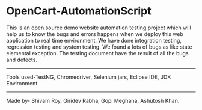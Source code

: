 # OpenCart-AutomationScript
This is an open source demo website automation testing project which will help us to know the bugs and errors happens when we deploy this web application to real time environment. We have done integration testing, regression testing and system testing. We found a lots of bugs as like state elemental exception. The testing document have the result of all the bugs and defects. 
***********************************************
Tools used-TestNG, Chromedriver, Selenium jars, Eclipse IDE, JDK Environment.
***********************************************
Made by- Shivam Roy, Giridev Rabha, Gopi Meghana, Ashutosh Khan.
